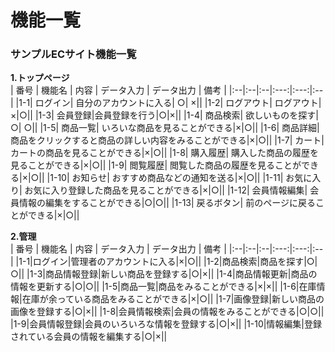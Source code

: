 # 機能一覧
### サンプルECサイト機能一覧
**1.トップページ**  
 | 番号 | 機能名 | 内容 | データ入力 | データ出力 | 備考 |
 |:--|:--|:--|:---:|:---:|:--|
 |1-1| ログイン|  自分のアカウントに入る| ○| ×||
 |1-2| ログアウト| ログアウト|×|○||
 |1-3| 会員登録|会員登録を行う|○|×||
 |1-4| 商品検索| 欲しいものを探す|○| ○||
 |1-5| 商品一覧| いろいな商品を見ることができる|×|○||
 |1-6| 商品詳細| 商品をクリックすると商品の詳しい内容をみることができる|×|○||
 |1-7| カート| カートの商品を見ることができる|×|○||
 |1-8| 購入履歴| 購入した商品の履歴を見ることができる|×|○||
 |1-9| 閲覧履歴| 閲覧した商品の履歴を見ることができる|×|○||
 |1-10| お知らせ| おすすめ商品などの通知を送る|×|○||
 |1-11| お気に入り| お気に入り登録した商品を見ることができる|×|○||
 |1-12| 会員情報編集| 会員情報の編集をすることができる|○|○||
 |1-13| 戻るボタン| 前のページに戻ることができる|×|○||
 
 **2.管理**  
 | 番号 | 機能名 | 内容 | データ入力 | データ出力 | 備考 |
 |:--|:--|:--|:---:|:---:|:--|
 |1-1|ログイン|管理者のアカウントに入る|×|○||
 |1-2|商品検索|商品を探す|○|○||
 |1-3|商品情報登録|新しい商品を登録する|○|×||
 |1-4|商品情報更新|商品の情報を更新する|○|○||
 |1-5|商品一覧|商品をみることができる|×|×||
 |1-6|在庫情報|在庫が余っている商品をみることができる|×|○||
 |1-7|画像登録|新しい商品の画像を登録する|○|×||
 |1-8|会員情報検索|会員の情報をみることができる|○|○||
 |1-9|会員情報登録|会員のいろいろな情報を登録する|○|×||
 |1-10|情報編集|登録されている会員の情報を編集する|○|×||
